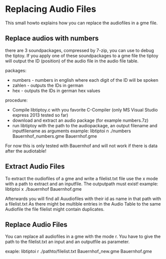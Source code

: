 Replacing Audio Files
==============

This small howto explains how you can replace the audiofiles in a gme file.


Replace audios with numbers
---------------------------

there are 3 soundpackages, compressed by 7-zip, you can use to debug the tiptoy.
If you apply one of these soundpackages to a gme file the tiptoy will output the ID (position) of the audio file in the audio file table.

packages:
 * numbers - numbers in english where each digit of the ID will be spoken
 * zahlen - outputs the IDs in german
 * hex - outputs the IDs in german hex values

procedure:
* Compile libtiptoy.c with you favorite C-Compiler (only MS Visual Studio express 2013 tested so far)
* download and extract an audio package (for example numbers.7z)
* run libtiptoy with the path to the audiopackage, an output filename and inputfilename as arguments
example:
   libtiptoi n  ./numbers Bauernhof_numbers.gme Bauernhof.gme

For now this is only tested with Bauernhof and will not work if there is data after the audiotable!

Extract Audio Files
-----------------

To extract the oudiofiles of a gme and write a filelist.txt file use the x mode with a path to extract and an inputfile.
The outputpath must exist!
example:
   libtiptoi x  ./bauernhof Bauernhof.gme
   
Afterwards you will find all Auudiofiles with their id as name in that path with a filelist.txt 
As there might be multible entries in the Audio Table to the same Audiofile the file filelist might contain duplicates.


Replace Audio Files
-----------------

You can replace all audiofiles in a gme with the mode r. You have to give the path to the filelist.txt an input and an outputfile as parameter.

exaple:
   libtiptoi r  ./pathto/filelist.txt Bauernhof_new.gme Bauernhof.gme

